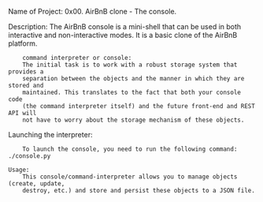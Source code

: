 Name of Project: 0x00. AirBnB clone - The console.

Description: The AirBnB console is a mini-shell that can be used in both interactive and 
	     non-interactive modes. It is a basic clone of the AirBnB platform.

		command interpreter or console:
		The initial task is to work with a robust storage system that provides a 
		separation between the objects and the manner in which they are stored and 
		maintained. This translates to the fact that both your console code 
		(the command interpreter itself) and the future front-end and REST API will 
		not have to worry about the storage mechanism of these objects.


Launching the interpreter:
	
		
		To launch the console, you need to run the following command: ./console.py
	
	Usage:
		This console/command-interpreter allows you to manage objects (create, update,
		destroy, etc.) and store and persist these objects to a JSON file.
